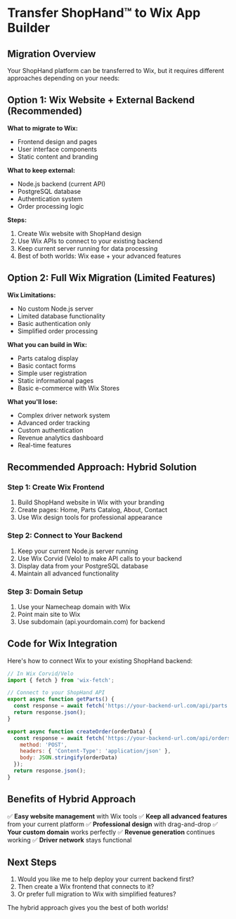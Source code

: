 # Transfer ShopHand™ to Wix App Builder

## Migration Overview

Your ShopHand platform can be transferred to Wix, but it requires different approaches depending on your needs:

## Option 1: Wix Website + External Backend (Recommended)

**What to migrate to Wix:**
- Frontend design and pages
- User interface components
- Static content and branding

**What to keep external:**
- Node.js backend (current API)
- PostgreSQL database
- Authentication system
- Order processing logic

**Steps:**
1. Create Wix website with ShopHand design
2. Use Wix APIs to connect to your existing backend
3. Keep current server running for data processing
4. Best of both worlds: Wix ease + your advanced features

## Option 2: Full Wix Migration (Limited Features)

**Wix Limitations:**
- No custom Node.js server
- Limited database functionality
- Basic authentication only
- Simplified order processing

**What you can build in Wix:**
- Parts catalog display
- Basic contact forms
- Simple user registration
- Static informational pages
- Basic e-commerce with Wix Stores

**What you'll lose:**
- Complex driver network system
- Advanced order tracking
- Custom authentication
- Revenue analytics dashboard
- Real-time features

## Recommended Approach: Hybrid Solution

### Step 1: Create Wix Frontend
1. Build ShopHand website in Wix with your branding
2. Create pages: Home, Parts Catalog, About, Contact
3. Use Wix design tools for professional appearance

### Step 2: Connect to Your Backend
1. Keep your current Node.js server running
2. Use Wix Corvid (Velo) to make API calls to your backend
3. Display data from your PostgreSQL database
4. Maintain all advanced functionality

### Step 3: Domain Setup
1. Use your Namecheap domain with Wix
2. Point main site to Wix
3. Use subdomain (api.yourdomain.com) for backend

## Code for Wix Integration

Here's how to connect Wix to your existing ShopHand backend:

```javascript
// In Wix Corvid/Velo
import { fetch } from 'wix-fetch';

// Connect to your ShopHand API
export async function getParts() {
  const response = await fetch('https://your-backend-url.com/api/parts');
  return response.json();
}

export async function createOrder(orderData) {
  const response = await fetch('https://your-backend-url.com/api/orders', {
    method: 'POST',
    headers: { 'Content-Type': 'application/json' },
    body: JSON.stringify(orderData)
  });
  return response.json();
}
```

## Benefits of Hybrid Approach

✅ **Easy website management** with Wix tools
✅ **Keep all advanced features** from your current platform
✅ **Professional design** with drag-and-drop
✅ **Your custom domain** works perfectly
✅ **Revenue generation** continues working
✅ **Driver network** stays functional

## Next Steps

1. Would you like me to help deploy your current backend first?
2. Then create a Wix frontend that connects to it?
3. Or prefer full migration to Wix with simplified features?

The hybrid approach gives you the best of both worlds!